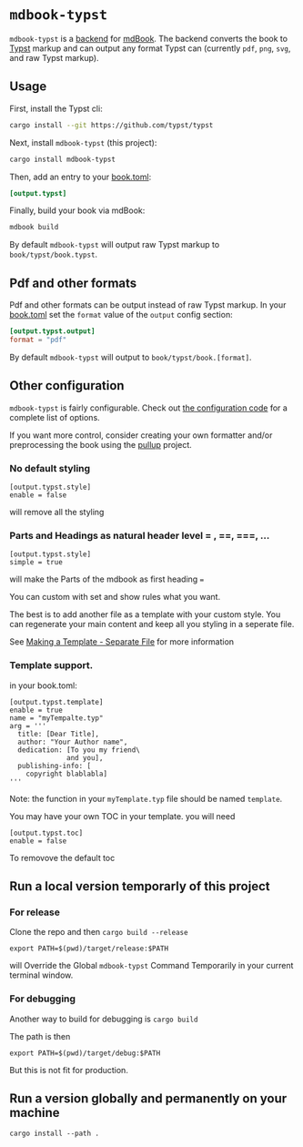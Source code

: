 # `mdbook-typst`

`mdbook-typst` is a
[backend](https://rust-lang.github.io/mdBook/for_developers/backends.html) for
[mdBook]. The backend converts the book to
[Typst] markup and can output any format Typst can (currently
`pdf`, `png`, `svg`, and raw Typst markup).

## Usage

First, install the Typst cli:

```sh
cargo install --git https://github.com/typst/typst
```

Next, install `mdbook-typst` (this project):

```sh
cargo install mdbook-typst
```

Then, add an entry to your
[book.toml]:

```toml
[output.typst]
```

Finally, build your book via mdBook:

```sh
mdbook build
```

By default `mdbook-typst` will output raw Typst markup to `book/typst/book.typst`.

## Pdf and other formats

Pdf and other formats can be output instead of raw Typst markup. In your [book.toml] set the `format` value of the `output` config section:

```toml
[output.typst.output]
format = "pdf"
```

By default `mdbook-typst` will output to `book/typst/book.[format]`.

## Other configuration

`mdbook-typst` is fairly configurable. Check out [the configuration
code](./src/config.rs) for a complete list of options.

If you want more control, consider creating your own formatter and/or preprocessing the
book using the [pullup](https://github.com/LegNeato/pullup) project.

[mdBook]: https://github.com/rust-lang/mdBook
[book.toml]: https://rust-lang.github.io/mdBook/guide/creating.html#booktoml
[Typst]: https://typst.app/docs/

### No default styling

```
[output.typst.style]
enable = false
```

will remove all the styling

### Parts and Headings as natural header level = , ==, ===, ...

```
[output.typst.style]
simple = true
```

will make the Parts of the mdbook as first heading `=`

You can custom with set and show rules what you want. 

The best is to add another file as a template with your custom style. You can regenerate your main content and keep all you styling in a seperate file.

See [Making a Template - Separate File](https://typst.app/docs/tutorial/making-a-template/#separate-file) for more information

### Template support.

in your book.toml:

```
[output.typst.template]
enable = true
name = "myTempalte.typ"
arg = '''
  title: [Dear Title],
  author: "Your Author name",
  dedication: [To you my friend\
              and you],
  publishing-info: [
    copyright blablabla]
'''
```

Note: the function in your `myTemplate.typ` file should be named `template`. 

You may have your own TOC in your template. you will need 

```
[output.typst.toc]
enable = false
```

To removove the default toc


## Run a local version temporarly of this project

### For release

Clone the repo and then `cargo build --release`

```
export PATH=$(pwd)/target/release:$PATH
```

will Override the Global `mdbook-typst` Command Temporarily in your current terminal window.

### For debugging

Another way to build for debugging is `cargo build`

The path is then 

```
export PATH=$(pwd)/target/debug:$PATH
```

But this is not fit for production.

## Run a version globally and permanently on your machine

```
cargo install --path .
```


